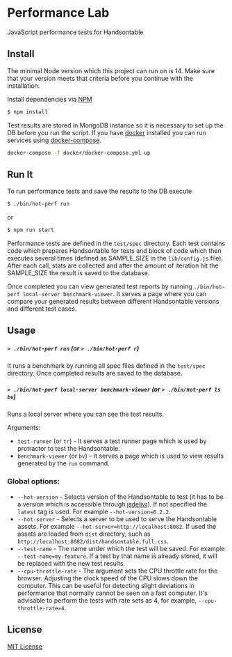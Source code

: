 # Performance Lab

JavaScript performance tests for Handsontable

## Install

The minimal Node version which this project can run on is 14. Make sure that your version meets that criteria before
you continue with the installation.

Install dependencies via [NPM](https://npmjs.com/)

```sh
$ npm install
```

Test results are stored in MongoDB instance so it is necessary to set up the DB before you run the script. If you have
[docker](https://www.docker.com/) installed you can run services using [docker-compose](https://github.com/docker/compose).

```sh
docker-compose -f docker/docker-compose.yml up
```

## Run It

To run performance tests and save the results to the DB execute

```sh
$ ./bin/hot-perf run
```

or

```sh
$ npm run start
```

Performance tests are defined in the `test/spec` directory. Each test contains code which prepares Handsontable for tests
and block of code which then executes several times (defined as SAMPLE_SIZE in the `lib/config.js` file). After each
call, stats are collected and after the amount of iteration hit the SAMPLE_SIZE the result is saved to the database.

Once completed you can view generated test reports by running `./bin/hot-perf local-server benchmark-viewer`.
It serves a page where you can compare your generated results between different Handsontable versions and different test cases.

## Usage

##### ```> ./bin/hot-perf run``` (or ```> ./bin/hot-perf r```)

It runs a benchmark by running all spec files defined in the `test/spec` directory. Once completed results are saved to the database.

##### ```> ./bin/hot-perf local-server benchmark-viewer``` (or ```> ./bin/hot-perf ls bv```)

Runs a local server where you can see the test results.

Arguments:
- ```test-runner``` (or ```tr```) - It serves a test runner page which is used by protractor to test the Handsontable.
- ```benchmark-viewer``` (or ```bv```) - It serves a page which is used to view results generated by the `run` command.

### Global options:
- ```--hot-version``` - Selects version of the Handsontable to test (it has to be a version which is accessible through [jsdelivr](https://www.jsdelivr.com/)). If not specified the `latest` tag is used. For example `--hot-version=6.2.2`.
- ```--hot-server``` - Selects a server to be used to serve the Handsontable assets. For example `--hot-server=http://localhost:8082`. If
used the assets are loaded from `dist` directory, such as `http://localhost:8082/dist/handsontable.full.css`.
- ```--test-name``` - The name under which the test will be saved. For example `--test-name=my-feature`. If a test by that name is already stored, it will be replaced with the new test results.
- ```--cpu-throttle-rate``` - The argument sets the CPU throttle rate for the browser. Adjusting the clock speed of the CPU slows down the computer. This can be useful for detecting slight deviations in performance that normally cannot be seen on a fast computer. It's advisable to perform the tests with rate sets as 4, for example, `--cpu-throttle-rate=4`.

## License

[MIT License](https://opensource.org/licenses/MIT)
